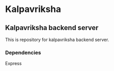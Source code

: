 # Kalpavriksha

## Kalpavriksha backend server

This is repository for kalpavriksha backend server.

### Dependencies

Express
